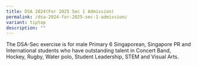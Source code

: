```yaml
---
title: DSA 2024(For 2025 Sec 1 Admission)
permalink: /dsa-2024-for-2025-sec-1-admission/
variant: tiptap
description: ""
---
```

<p>The DSA-Sec exercise is for male Primary 6 Singaporean, Singapore PR and
International students who have outstanding talent in Concert Band, Hockey,
Rugby, Water polo, Student Leadership, STEM and Visual Arts.</p>